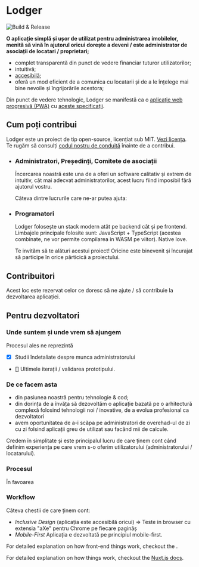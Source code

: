 # Lodger

![Build & Release](https://github.com/doriandrn/lodger-client/workflows/Build%20&%20Release/badge.svg)

__O aplicație simplă și ușor de utilizat pentru administrarea imobilelor, menită să vină în ajutorul oricui dorește a deveni / este administrator de asociații de locatari / proprietari;__

- complet transparentă din punct de vedere financiar tuturor utilizatorilor;
- intuitivă;
- [accesibilă](https://material.io/design/usability/accessibility.html#);
- oferă un mod eficient de a comunica cu locatarii și de a le înțelege mai bine nevoile și îngrijorările acestora;

<!-- (DE CE: un studiu ne arată că aplicațiile de genul, în general tind să fie complexe d.p.d.v. al experienței oferite utilizatorului, de multe ori acestuia fiindu-i foarte greu să se acomodeze și să folosească aplicația) -->

Din punct de vedere tehnologic, Lodger se manifestă ca o [aplicație web progresivă (PWA)](https://developers.google.com/web/progressive-web-apps/)
cu [aceste specificații](./SPECS.md).

## Cum poți contribui

Lodger este un proiect de tip open-source, licențiat sub MIT. [Vezi licența](./LICENSE).
Te rugăm să consulți [codul nostru de conduită](./COD_DE_CONDUITĂ.md) înainte de a contribui.

- ### Administratori, Președinți, Comitete de asociații

  Încercarea noastră este una de a oferi un software calitativ și extrem  de intuitiv, cât mai adecvat administratorilor, acest lucru fiind imposibil fără ajutorul vostru.

  Câteva dintre lucrurile care ne-ar putea ajuta:

- ### Programatori

  Lodger folosește un stack modern atât pe backend cât și pe frontend.
  Limbajele principale folosite sunt: JavaScript + TypeScript (acestea combinate, ne vor permite compilarea in WASM pe viitor). Native love.

  Te invităm să te alături acestui proiect! Oricine este binevenit și încurajat să participe în orice părticică a proiectului.

## Contribuitori

Acest loc este rezervat celor ce doresc să ne ajute / să contribuie la dezvoltarea aplicației.

## Pentru dezvoltatori

### Unde suntem și unde vrem să ajungem

Procesul ales ne reprezintă

- [x] Studii îndetaliate despre munca administratorului
- [] Ultimele iterații / validarea prototipului.

### De ce facem asta

- din pasiunea noastră pentru tehnologie & cod;
- din dorința de a învăța să dezovoltăm o aplicație bazată pe o arhitectură complexă folosind tehnologii noi / inovative, de a evolua profesional ca dezvoltatori
- avem oportunitatea de a-i scăpa pe administratori de overehad-ul de zi cu zi folsind aplicații greu de utilizat sau facând mii de calcule.

Credem în simplitate și este principalul lucru de care ținem cont când definim experiența pe care vrem s-o oferim utilizatorului (administratorului / locatarului).

### Procesul

În favoarea

### Workflow

Câteva chestii de care ținem cont:

- *Inclusive Design* (aplicația este accesibilă oricui) => Teste in browser cu extensia "aXe" pentru Chrome pe fiecare paginăș
- *Mobile-First* Aplicația e dezvoltată pe principiul mobile-first.

For detailed explanation on how front-end things work, checkout the .

For detailed explanation on how things work, checkout the [Nuxt.js docs](https://github.com/nuxt/nuxt.js).
